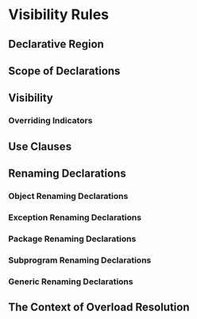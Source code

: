 # Visibility Rules
## Declarative Region
## Scope of Declarations
## Visibility
### Overriding Indicators
## Use Clauses
## Renaming Declarations
### Object Renaming Declarations
### Exception Renaming Declarations
### Package Renaming Declarations
### Subprogram Renaming Declarations
### Generic Renaming Declarations
## The Context of Overload Resolution
